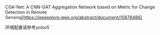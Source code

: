 CGA-Net: A CNN-GAT Aggregation Network based on Metric for Change Detection in Remote Sensing[https://ieeexplore.ieee.org/abstract/document/10878486]

环境配置请参考yolov5
